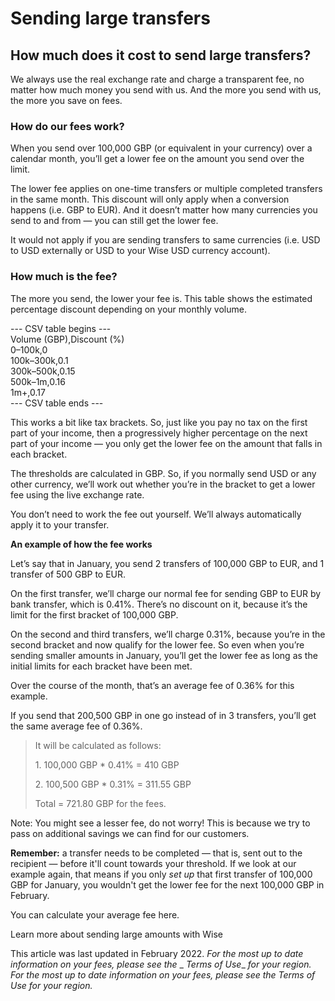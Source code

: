 # Sending large transfers  
## How much does it cost to send large transfers?  
We always use the real exchange rate and charge a transparent fee, no matter how much money you send with us. And the more you send with us, the more you save on fees.

### How do our fees work? 

When you send over 100,000 GBP (or equivalent in your currency) over a calendar month, you’ll get a lower fee on the amount you send over the limit.

The lower fee applies on one-time transfers or multiple completed transfers in the same month. This discount will only apply when a conversion happens (i.e. GBP to EUR). And it doesn’t matter how many currencies you send to and from — you can still get the lower fee.

It would not apply if you are sending transfers to same currencies (i.e. USD to USD externally or USD to your Wise USD currency account).

### How much is the fee?

The more you send, the lower your fee is. This table shows the estimated percentage discount depending on your monthly volume.


--- CSV table begins ---  
Volume (GBP),Discount (%)  
0–100k,0  
100k–300k,0.1  
300k–500k,0.15  
500k–1m,0.16  
1m+,0.17  
--- CSV table ends ---  


This works a bit like tax brackets. So, just like you pay no tax on the first part of your income, then a progressively higher percentage on the next part of your income — you only get the lower fee on the amount that falls in each bracket. 

The thresholds are calculated in GBP. So, if you normally send USD or any other currency, we’ll work out whether you’re in the bracket to get a lower fee using the live exchange rate. 

You don’t need to work the fee out yourself. We’ll always automatically apply it to your transfer. 

**An example of how the fee works**

Let’s say that in January, you send 2 transfers of 100,000 GBP to EUR, and 1 transfer of 500 GBP to EUR.

On the first transfer, we’ll charge our normal fee for sending GBP to EUR by bank transfer, which is 0.41%. There’s no discount on it, because it’s the limit for the first bracket of 100,000 GBP.

On the second and third transfers, we’ll charge 0.31%, because you’re in the second bracket and now qualify for the lower fee. So even when you’re sending smaller amounts in January, you’ll get the lower fee as long as the initial limits for each bracket have been met.

Over the course of the month, that’s an average fee of 0.36% for this example. 

If you send that 200,500 GBP in one go instead of in 3 transfers, you’ll get the same average fee of 0.36%.

> It will be calculated as follows:
> 
> 1\. 100,000 GBP * 0.41% = 410 GBP
> 
> 2\. 100,500 GBP * 0.31% = 311.55 GBP
> 
> Total = 721.80 GBP for the fees.

Note: You might see a lesser fee, do not worry! This is because we try to pass on additional savings we can find for our customers.

 **Remember:** a transfer needs to be completed — that is, sent out to the recipient — before it'll count towards your threshold. If we look at our example again, that means if you only _set up_ that first transfer of 100,000 GBP for January, you wouldn't get the lower fee for the next 100,000 GBP in February. 

You can calculate your average fee here.

Learn more about sending large amounts with Wise

This article was last updated in February 2022. _For the most up to date information on your fees, please see the_ _ _Terms of Use__ _for your region._ _For the most up to date information on your fees, please see the_ _Terms of Use_ _for your region._